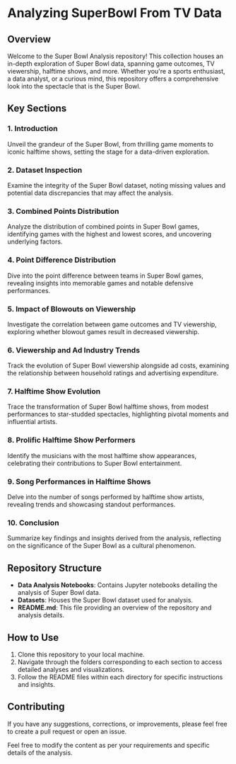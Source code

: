 
# Analyzing SuperBowl From TV Data

## Overview

Welcome to the Super Bowl Analysis repository! This collection houses an in-depth exploration of Super Bowl data, spanning game outcomes, TV viewership, halftime shows, and more. Whether you're a sports enthusiast, a data analyst, or a curious mind, this repository offers a comprehensive look into the spectacle that is the Super Bowl.

## Key Sections

### 1. Introduction
Unveil the grandeur of the Super Bowl, from thrilling game moments to iconic halftime shows, setting the stage for a data-driven exploration.

### 2. Dataset Inspection
Examine the integrity of the Super Bowl dataset, noting missing values and potential data discrepancies that may affect the analysis.

### 3. Combined Points Distribution
Analyze the distribution of combined points in Super Bowl games, identifying games with the highest and lowest scores, and uncovering underlying factors.

### 4. Point Difference Distribution
Dive into the point difference between teams in Super Bowl games, revealing insights into memorable games and notable defensive performances.

### 5. Impact of Blowouts on Viewership
Investigate the correlation between game outcomes and TV viewership, exploring whether blowout games result in decreased viewership.

### 6. Viewership and Ad Industry Trends
Track the evolution of Super Bowl viewership alongside ad costs, examining the relationship between household ratings and advertising expenditure.

### 7. Halftime Show Evolution
Trace the transformation of Super Bowl halftime shows, from modest performances to star-studded spectacles, highlighting pivotal moments and influential artists.

### 8. Prolific Halftime Show Performers
Identify the musicians with the most halftime show appearances, celebrating their contributions to Super Bowl entertainment.

### 9. Song Performances in Halftime Shows
Delve into the number of songs performed by halftime show artists, revealing trends and showcasing standout performances.

### 10. Conclusion
Summarize key findings and insights derived from the analysis, reflecting on the significance of the Super Bowl as a cultural phenomenon.

## Repository Structure

- **Data Analysis Notebooks**: Contains Jupyter notebooks detailing the analysis of Super Bowl data.
- **Datasets**: Houses the Super Bowl dataset used for analysis.
- **README.md**: This file providing an overview of the repository and analysis details.

## How to Use

1. Clone this repository to your local machine.
2. Navigate through the folders corresponding to each section to access detailed analyses and visualizations.
3. Follow the README files within each directory for specific instructions and insights.

## Contributing

If you have any suggestions, corrections, or improvements, please feel free to create a pull request or open an issue.


Feel free to modify the content as per your requirements and specific details of the analysis.
